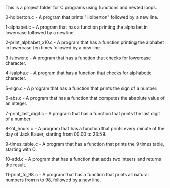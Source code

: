 This is a project folder for C programs using functions and nested loops. 

0-holberton.c - A program that prints "Holberton" followed by a new line.

1-alphabet.c - A program that has a function printing the alphabet in lowercase followed by a newline. 

2-print_alphabet_x10.c - A program that has a function printing the alphabet in lowercase ten times followed by a new line.

3-islower.c - A program that has a function that checks for lowercase character.

4-isalpha.c - A program that has a function that checks for alphabetic character.

5-sign.c - A program that has a function that prints the sign of a number.

6-abs.c - A program that has a function that computes the absolute value of an integer.

7-print_last_digit.c - A program that has a function that prints the last digit of a number.

8-24_hours.c - A program that has a function that prints every minute of the day of Jack Bauer, starting from 00:00 to 23:59.

9-times_table.c - A program that has a function that prints the 9 times table, starting with 0.

10-add.c - A program that has a function that adds two inteers and returns the result.

11-print_to_98.c - A program that has a function that prints all natural numbers from n to 98, followed by a new line. 
